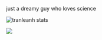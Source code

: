 <!--
### Hi there 👋 I am Tran!

**tranleanh/tranleanh** is a ✨ _special_ ✨ repository because its `README.md` (this file) appears on your GitHub profile.

Here are some ideas to get you started:

- 🔭 I’m currently working on ...
- 🌱 I’m currently learning ...
- 👯 I’m looking to collaborate on ...
- 🤔 I’m looking for help with ...
- 💬 Ask me about ...
- 📫 How to reach me: ...
- 😄 Pronouns: ...
- ⚡ Fun fact: ...
-->

just a dreamy guy who loves science

<!-- ![tranleanh stats](https://github-readme-stats.vercel.app/api?username=tranleanh&show_icons=false&theme=radical&count_private=true) -->

![tranleanh stats](https://github-readme-stats.vercel.app/api?username=tranleanh)

<!-- ![tranleanh stats](https://github-readme-stats.vercel.app/api/top-langs/?username=tranleanh&show_icons=true&theme=radical&layout=compact) -->

![](https://komarev.com/ghpvc/?username=tranleanh&style=plastic)
